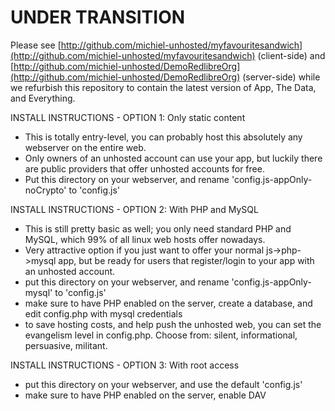 UNDER TRANSITION
==========

Please see [http://github.com/michiel-unhosted/myfavouritesandwich](http://github.com/michiel-unhosted/myfavouritesandwich) (client-side) and [http://github.com/michiel-unhosted/DemoRedlibreOrg](http://github.com/michiel-unhosted/DemoRedlibreOrg) (server-side) while we refurbish this repository to contain the latest version of App, The Data, and Everything.

INSTALL INSTRUCTIONS - OPTION 1: Only static content
- This is totally entry-level, you can probably host this absolutely any webserver on the entire web.
- Only owners of an unhosted account can use your app, but luckily there are public providers that offer unhosted accounts for free.
- Put this directory on your webserver, and rename 'config.js-appOnly-noCrypto' to 'config.js'

INSTALL INSTRUCTIONS - OPTION 2: With PHP and MySQL
- This is still pretty basic as well; you only need standard PHP and MySQL, which 99% of all linux web hosts offer nowadays.
- Very attractive option if you just want to offer your normal js->php->mysql app, but be ready for users that register/login to your app with an unhosted account. 
- put this directory on your webserver, and rename 'config.js-appOnly-mysql' to 'config.js'
- make sure to have PHP enabled on the server, create a database, and edit config.php with mysql credentials
- to save hosting costs, and help push the unhosted web, you can set the evangelism level in config.php. Choose from: silent, informational, persuasive, militant.

INSTALL INSTRUCTIONS - OPTION 3: With root access
- put this directory on your webserver, and use the default 'config.js'
- make sure to have PHP enabled on the server, enable DAV
